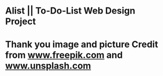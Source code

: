 # Alist || To-Do-List Web Design Project

# Thank you image and picture Credit from www.freepik.com and www.unsplash.com
